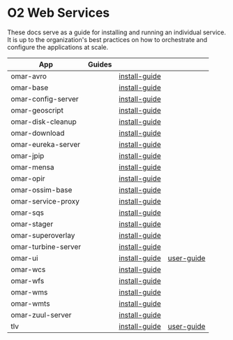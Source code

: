 # O2 Web Services

These docs serve as a guide for installing and running an individual service. It is up to the organization's best practices on how to orchestrate and configure the applications at scale.

| App | Guides |   |   |
| --- | ------ | - | - |
| omar-avro | | [install-guide](omar-avro/docs/install-guide/omar-avro/) |  |
| omar-base | | [install-guide](omar-base/docs/install-guide/omar-base/) |  |
| omar-config-server | | [install-guide](omar-config-server/docs/install-guide/omar-config-server/) |  |
| omar-geoscript | | [install-guide](omar-geoscript/docs/install-guide/omar-geoscript/) |  |
| omar-disk-cleanup | | [install-guide](omar-disk-cleanup/docs/install-guide/omar-disk-cleanup/) |  |
| omar-download | | [install-guide](omar-download/docs/install-guide/omar-download/) |  |
| omar-eureka-server | | [install-guide](omar-eureka-server/docs/install-guide/omar-eureka-server/) |  |
| omar-jpip | | [install-guide](omar-jpip/docs/install-guide/omar-jpip/) |  |
| omar-mensa | | [install-guide](omar-mensa/docs/install-guide/omar-mensa/) |  |
| omar-opir | | [install-guide](omar-opir/docs/install-guide/omar-opir/) |  |
| omar-ossim-base | | [install-guide](omar-ossim-base/docs/install-guide/omar-ossim-base/) |  |
| omar-service-proxy | | [install-guide](omar-service-proxy/docs/install-guide/omar-service-proxy/) |  |
| omar-sqs | | [install-guide](omar-sqs/docs/install-guide/omar-sqs/) |  |
| omar-stager | | [install-guide](omar-stager/docs/install-guide/omar-stager/) |  |
| omar-superoverlay | | [install-guide](omar-superoverlay/docs/install-guide/omar-superoverlay/) |  |
| omar-turbine-server | | [install-guide](omar-turbine-server/docs/install-guide/omar-turbine-server/) |  |
| omar-ui | | [install-guide](omar-ui/docs/install-guide/omar-ui/) | [user-guide](omar-ui/docs/user-guide/omar-ui/)  |
| omar-wcs | | [install-guide](omar-wcs/docs/install-guide/omar-wcs/) |  |
| omar-wfs | | [install-guide](omar-wfs/docs/install-guide/omar-wfs/) |  |
| omar-wms | | [install-guide](omar-wms/docs/install-guide/omar-wms/) |  |
| omar-wmts | | [install-guide](omar-wmts/docs/install-guide/omar-wmts/) |  |
| omar-zuul-server | | [install-guide](omar-zuul-server/docs/install-guide/omar-zuul-server/) |  |
| tlv | | [install-guide](tlv/docs/install-guide/tlv/) | [user-guide](tlv/docs/user-guide/tlv/)  |
